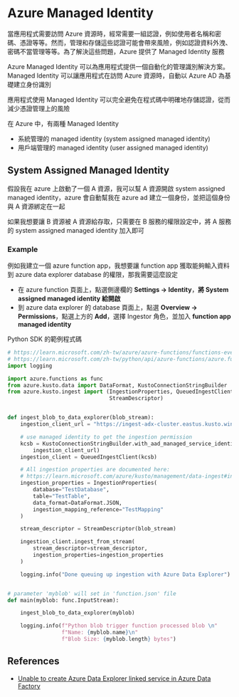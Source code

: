 # Azure Managed Identity

當應用程式需要訪問 Azure 資源時，經常需要一組認證，例如使用者名稱和密碼、憑證等等。然而，管理和存儲這些認證可能會帶來風險，例如認證資料外洩、密碼不當管理等等。為了解決這些問題，Azure 提供了 Managed Identity 服務

Azure Managed Identity 可以為應用程式提供一個自動化的管理識別解決方案。Managed Identity 可以讓應用程式在訪問 Azure 資源時，自動以 Azure AD 為基礎建立身份識別

應用程式使用 Managed Identity 可以完全避免在程式碼中明確地存儲認證，從而減少憑證管理上的風險

在 Azure 中，有兩種 Managed Identity

- 系統管理的 managed identity (system assigned managed identity)
- 用戶端管理的 managed identity (user assigned managed identity)

## System Assigned Managed Identity

假設我在 azure 上啟動了一個 A 資源，我可以幫 A 資源開啟 system assigned managed identity，azure 會自動幫我在 azure ad 建立一個身份，並把這個身份與 A 資源綁定在一起

如果我想要讓 B 資源被 A 資源給存取，只需要在 B 服務的權限設定中，將 A 服務的 system assigned managed identity 加入即可

### Example

例如我建立一個 azure function app，我想要讓 function app 獲取能夠輸入資料到 azure data explorer database 的權限，那我需要這麼設定

- 在 azure function 頁面上，點選側邊欄的 **Settings -> Identity**，**將 System assigned managed identity 給開啟**
- 到 azure data explorer 的 database 頁面上，點選 **Overview -> Permissions**，點選上方的 **Add**，選擇 Ingestor 角色，並加入 **function app managed identity**

Python SDK 的範例程式碼

```python
# https://learn.microsoft.com/zh-tw/azure/azure-functions/functions-event-grid-blob-trigger?pivots=programming-language-python
# https://learn.microsoft.com/zh-tw/python/api/azure-functions/azure.functions.blob.inputstream?view=azure-python
import logging

import azure.functions as func
from azure.kusto.data import DataFormat, KustoConnectionStringBuilder
from azure.kusto.ingest import (IngestionProperties, QueuedIngestClient,
                                StreamDescriptor)


def ingest_blob_to_data_explorer(blob_stream):
    ingestion_client_url = "https://ingest-adx-cluster.eastus.kusto.windows.net"

    # use managed identity to get the ingestion permission
    kcsb = KustoConnectionStringBuilder.with_aad_managed_service_identity_authentication(
        ingestion_client_url)
    ingestion_client = QueuedIngestClient(kcsb)

    # All ingestion properties are documented here:
    # https://learn.microsoft.com/azure/kusto/management/data-ingest#ingestion-properties
    ingestion_properties = IngestionProperties(
        database="TestDatabase",
        table="TestTable",
        data_format=DataFormat.JSON,
        ingestion_mapping_reference="TestMapping"
    )

    stream_descriptor = StreamDescriptor(blob_stream)

    ingestion_client.ingest_from_stream(
        stream_descriptor=stream_descriptor,
        ingestion_properties=ingestion_properties
    )

    logging.info("Done queuing up ingestion with Azure Data Explorer")


# parameter 'myblob' will set in 'function.json' file
def main(myblob: func.InputStream):

    ingest_blob_to_data_explorer(myblob)

    logging.info(f"Python blob trigger function processed blob \n"
                 f"Name: {myblob.name}\n"
                 f"Blob Size: {myblob.length} bytes")
```

## References

- [Unable to create Azure Data Explorer linked service in Azure Data Factory](https://learn.microsoft.com/en-us/answers/questions/758303/unable-to-create-azure-data-explorer-linked-servic)
